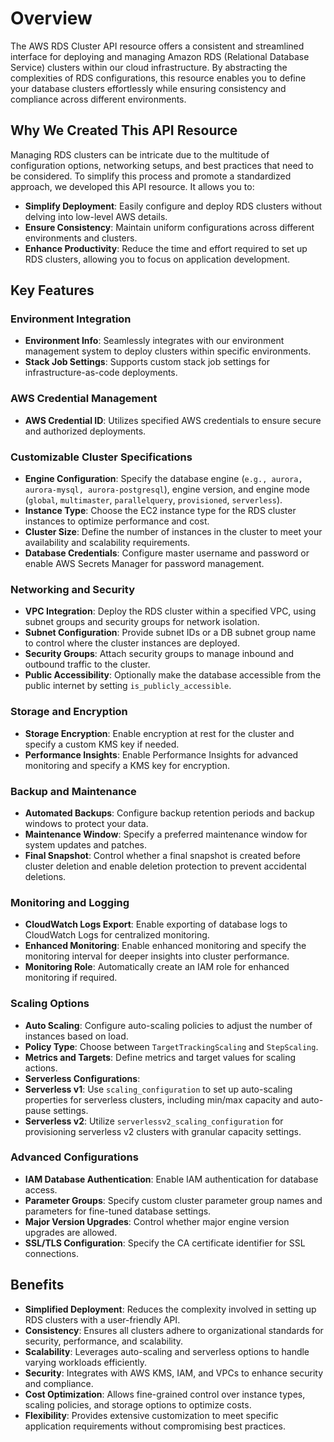 # Overview

The AWS RDS Cluster API resource offers a consistent and streamlined interface for deploying and managing Amazon RDS (Relational Database Service) clusters within our cloud infrastructure. By abstracting the complexities of RDS configurations, this resource enables you to define your database clusters effortlessly while ensuring consistency and compliance across different environments.

## Why We Created This API Resource

Managing RDS clusters can be intricate due to the multitude of configuration options, networking setups, and best practices that need to be considered. To simplify this process and promote a standardized approach, we developed this API resource. It allows you to:

- **Simplify Deployment**: Easily configure and deploy RDS clusters without delving into low-level AWS details.
- **Ensure Consistency**: Maintain uniform configurations across different environments and clusters.
- **Enhance Productivity**: Reduce the time and effort required to set up RDS clusters, allowing you to focus on application development.

## Key Features

### Environment Integration

- **Environment Info**: Seamlessly integrates with our environment management system to deploy clusters within specific environments.
- **Stack Job Settings**: Supports custom stack job settings for infrastructure-as-code deployments.

### AWS Credential Management

- **AWS Credential ID**: Utilizes specified AWS credentials to ensure secure and authorized deployments.

### Customizable Cluster Specifications

- **Engine Configuration**: Specify the database engine (`e.g., aurora, aurora-mysql, aurora-postgresql`), engine version, and engine mode (`global`, `multimaster`, `parallelquery`, `provisioned`, `serverless`).
- **Instance Type**: Choose the EC2 instance type for the RDS cluster instances to optimize performance and cost.
- **Cluster Size**: Define the number of instances in the cluster to meet your availability and scalability requirements.
- **Database Credentials**: Configure master username and password or enable AWS Secrets Manager for password management.

### Networking and Security

- **VPC Integration**: Deploy the RDS cluster within a specified VPC, using subnet groups and security groups for network isolation.
- **Subnet Configuration**: Provide subnet IDs or a DB subnet group name to control where the cluster instances are deployed.
- **Security Groups**: Attach security groups to manage inbound and outbound traffic to the cluster.
- **Public Accessibility**: Optionally make the database accessible from the public internet by setting `is_publicly_accessible`.

### Storage and Encryption

- **Storage Encryption**: Enable encryption at rest for the cluster and specify a custom KMS key if needed.
- **Performance Insights**: Enable Performance Insights for advanced monitoring and specify a KMS key for encryption.

### Backup and Maintenance

- **Automated Backups**: Configure backup retention periods and backup windows to protect your data.
- **Maintenance Window**: Specify a preferred maintenance window for system updates and patches.
- **Final Snapshot**: Control whether a final snapshot is created before cluster deletion and enable deletion protection to prevent accidental deletions.

### Monitoring and Logging

- **CloudWatch Logs Export**: Enable exporting of database logs to CloudWatch Logs for centralized monitoring.
- **Enhanced Monitoring**: Enable enhanced monitoring and specify the monitoring interval for deeper insights into cluster performance.
- **Monitoring Role**: Automatically create an IAM role for enhanced monitoring if required.

### Scaling Options

- **Auto Scaling**: Configure auto-scaling policies to adjust the number of instances based on load.
- **Policy Type**: Choose between `TargetTrackingScaling` and `StepScaling`.
- **Metrics and Targets**: Define metrics and target values for scaling actions.
- **Serverless Configurations**:
- **Serverless v1**: Use `scaling_configuration` to set up auto-scaling properties for serverless clusters, including min/max capacity and auto-pause settings.
- **Serverless v2**: Utilize `serverlessv2_scaling_configuration` for provisioning serverless v2 clusters with granular capacity settings.

### Advanced Configurations

- **IAM Database Authentication**: Enable IAM authentication for database access.
- **Parameter Groups**: Specify custom cluster parameter group names and parameters for fine-tuned database settings.
- **Major Version Upgrades**: Control whether major engine version upgrades are allowed.
- **SSL/TLS Configuration**: Specify the CA certificate identifier for SSL connections.

## Benefits

- **Simplified Deployment**: Reduces the complexity involved in setting up RDS clusters with a user-friendly API.
- **Consistency**: Ensures all clusters adhere to organizational standards for security, performance, and scalability.
- **Scalability**: Leverages auto-scaling and serverless options to handle varying workloads efficiently.
- **Security**: Integrates with AWS KMS, IAM, and VPCs to enhance security and compliance.
- **Cost Optimization**: Allows fine-grained control over instance types, scaling policies, and storage options to optimize costs.
- **Flexibility**: Provides extensive customization to meet specific application requirements without compromising best practices.